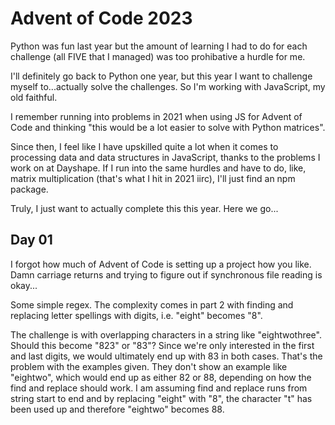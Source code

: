 # Advent of Code 2023

Python was fun last year but the amount of learning I had to do for each challenge (all FIVE that I managed) was too prohibative a hurdle for me.

I'll definitely go back to Python one year, but this year I want to challenge myself to...actually solve the challenges. So I'm working with JavaScript, my old faithful.

I remember running into problems in 2021 when using JS for Advent of Code and thinking "this would be a lot easier to solve with Python matrices".

Since then, I feel like I have upskilled quite a lot when it comes to processing data and data structures in JavaScript, thanks to the problems I work on at Dayshape. If I run into the same hurdles and have to do, like, matrix multiplication (that's what I hit in 2021 iirc), I'll just find an npm package.

Truly, I just want to actually complete this this year. Here we go...

## Day 01

I forgot how much of Advent of Code is setting up a project how you like. Damn carriage returns and trying to figure out if synchronous file reading is okay...

Some simple regex. The complexity comes in part 2 with finding and replacing letter spellings with digits, i.e. "eight" becomes "8".

The challenge is with overlapping characters in a string like "eightwothree". Should this become "823" or "83"? Since we're only interested in the first and last digits, we would ultimately end up with 83 in both cases. That's the problem with the examples given. They don't show an example like "eightwo", which would end up as either 82 or 88, depending on how the find and replace should work. I am assuming find and replace runs from string start to end and by replacing "eight" with "8", the character "t" has been used up and therefore "eightwo" becomes 88.
